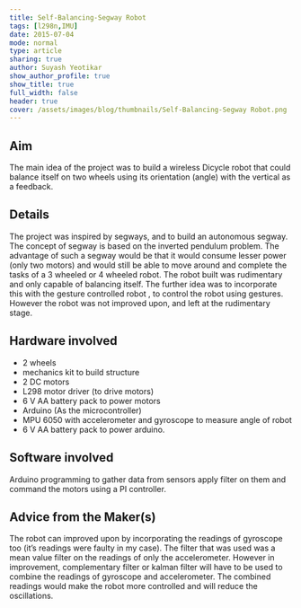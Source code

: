 ```yaml
---
title: Self-Balancing-Segway Robot
tags: [l298n,IMU]
date: 2015-07-04
mode: normal
type: article
sharing: true
author: Suyash Yeotikar
show_author_profile: true
show_title: true
full_width: false
header: true
cover: /assets/images/blog/thumbnails/Self-Balancing-Segway Robot.png
---
```


## Aim
The main idea of the project was to build a wireless Dicycle robot that could balance itself on two wheels using its orientation (angle) with the vertical as a feedback.



## Details
The project was inspired by segways, and to build an autonomous segway. The concept of segway is based on the inverted pendulum problem. The advantage of such a segway would be that it would consume lesser power (only two motors) and would still be able to move around and complete the tasks of a 3 wheeled or 4 wheeled robot.  The robot built was rudimentary and only capable of balancing itself. The further idea was to incorporate this with the gesture controlled robot , to control the robot using gestures. However the robot was not improved upon, and left at the rudimentary stage.

## Hardware involved
- 2 wheels
- mechanics kit to build structure
- 2 DC motors
- L298 motor driver (to drive motors)
- 6 V AA battery pack to power motors
- Arduino (As the microcontroller)
- MPU 6050 with accelerometer and gyroscope to measure angle of robot
- 6 V AA battery pack to power arduino.

## Software involved
Arduino programming to gather data from sensors apply filter on them and command the motors using a PI controller.

## Advice from the Maker(s)
The robot can improved upon by incorporating the readings of gyroscope too (it’s readings were faulty in my case). The filter that was used was a mean value filter on the readings of only the accelerometer. However in improvement, complementary filter or kalman filter will have to be used to combine the readings of gyroscope and accelerometer. The combined readings would make the robot more controlled and will reduce the oscillations.

<EmbedItem url="https://www.youtube.com/embed/XvHmo1aPvVg" />



